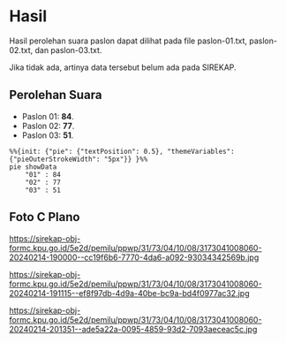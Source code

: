 # Hasil

Hasil perolehan suara paslon dapat dilihat pada file paslon-01.txt, paslon-02.txt, dan paslon-03.txt.

Jika tidak ada, artinya data tersebut belum ada pada SIREKAP.

## Perolehan Suara

 * Paslon 01: **84**.
 * Paslon 02: **77**.
 * Paslon 03: **51**.

```mermaid
%%{init: {"pie": {"textPosition": 0.5}, "themeVariables": {"pieOuterStrokeWidth": "5px"}} }%%
pie showData
    "01" : 84
    "02" : 77
    "03" : 51
```
## Foto C Plano

https://sirekap-obj-formc.kpu.go.id/5e2d/pemilu/ppwp/31/73/04/10/08/3173041008060-20240214-190000--cc19f6b6-7770-4da6-a092-93034342569b.jpg

https://sirekap-obj-formc.kpu.go.id/5e2d/pemilu/ppwp/31/73/04/10/08/3173041008060-20240214-191115--ef8f97db-4d9a-40be-bc9a-bd4f0977ac32.jpg

https://sirekap-obj-formc.kpu.go.id/5e2d/pemilu/ppwp/31/73/04/10/08/3173041008060-20240214-201351--ade5a22a-0095-4859-93d2-7093aeceac5c.jpg
